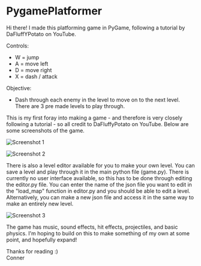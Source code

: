 # PygamePlatformer

Hi there! I made this platforming game in PyGame, following a tutorial by DaFluffYPotato on YouTube. 

Controls:
  - W = jump
  - A = move left
  - D = move right
  - X = dash / attack

Objective:
  - Dash through each enemy in the level to move on to the next level. There are 3 pre made levels to play through.

This is my first foray into making a game - and therefore is very closely following a tutorial - so all credit to DaFluffyPotato on YouTube.
Below are some screenshots of the game.
  
![Screenshot 1](https://github.com/conner-huf/PygamePlatformer/assets/126115012/e97e1d4d-71db-4b3b-9293-b22c5d2c5cc7)
  
![Screenshot 2](https://github.com/conner-huf/PygamePlatformer/assets/126115012/911b9a69-e375-40c4-86c6-3124e3ccc5c0)
  
There is also a level editor available for you to make your own level. You can save a level and play through it in the main python file (game.py). There is currently no user interface available, so this has to be done through editing the editor.py file. You can enter the name of the json file you want to edit in the "load_map" function in editor.py and you should be able to edit a level. Alternatively, you can make a new json file and access it in the same way to make an entirely new level.
  
![Screenshot 3](https://github.com/conner-huf/PygamePlatformer/assets/126115012/a4cc711f-2f7a-42cd-8040-ba57329e22eb)
  
The game has music, sound effects, hit effects, projectiles, and basic physics.
I'm hoping to build on this to make something of my own at some point, and hopefully expand!  
  
Thanks for reading :)  
Conner
